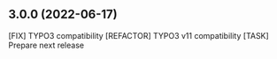 ## 3.0.0 (2022-06-17)

[FIX] TYPO3 compatibility
[REFACTOR] TYPO3 v11 compatibility
[TASK] Prepare next release

